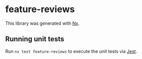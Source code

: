 # feature-reviews

This library was generated with [Nx](https://nx.dev).

## Running unit tests

Run `nx test feature-reviews` to execute the unit tests via [Jest](https://jestjs.io).
